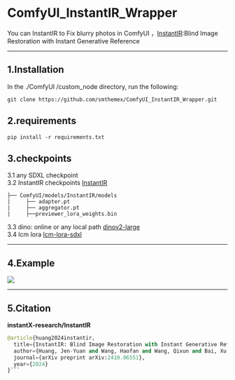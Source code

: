# ComfyUI_InstantIR_Wrapper
You can InstantIR to Fix blurry photos in ComfyUI ，[InstantIR](https://github.com/instantX-research/InstantIR):Blind Image Restoration with Instant Generative Reference

----

1.Installation  
-----
  In the ./ComfyUI /custom_node directory, run the following:   
```
git clone https://github.com/smthemex/ComfyUI_InstantIR_Wrapper.git
```
2.requirements  
----
```
pip install -r requirements.txt
```

3.checkpoints 
----
3.1 any SDXL checkpoint   
3.2 InstantIR checkpoints [InstantIR](https://huggingface.co/InstantX/InstantIR)   
```
├── ComfyUI/models/InstantIR/models
|     ├── adapter.pt
|     ├── aggregator.pt
|     ├──previewer_lora_weights.bin
```
3.3 dino: online or any local path  [dinov2-large](https://huggingface.co/facebook/dinov2-large)  
3.4 lcm lora [lcm-lora-sdxl](https://huggingface.co/latent-consistency/lcm-lora-sdxl)   

----

4.Example
----   

![](https://github.com/smthemex/ComfyUI_InstantIR/blob/main/example.png)

----  

5.Citation
------

**instantX-research/InstantIR**
``` python  
@article{huang2024instantir,
  title={InstantIR: Blind Image Restoration with Instant Generative Reference},
  author={Huang, Jen-Yuan and Wang, Haofan and Wang, Qixun and Bai, Xu and Ai, Hao and Xing, Peng and Huang, Jen-Tse},
  journal={arXiv preprint arXiv:2410.06551},
  year={2024}
}```
